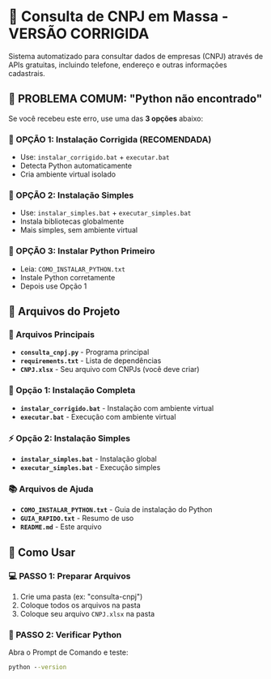 # 🏢 Consulta de CNPJ em Massa - VERSÃO CORRIGIDA

Sistema automatizado para consultar dados de empresas (CNPJ) através de APIs gratuitas, incluindo telefone, endereço e outras informações cadastrais.

## 🚨 PROBLEMA COMUM: "Python não encontrado"

Se você recebeu este erro, use uma das **3 opções** abaixo:

### 🎯 OPÇÃO 1: Instalação Corrigida (RECOMENDADA)
- Use: `instalar_corrigido.bat` + `executar.bat`
- Detecta Python automaticamente
- Cria ambiente virtual isolado

### 🎯 OPÇÃO 2: Instalação Simples  
- Use: `instalar_simples.bat` + `executar_simples.bat`
- Instala bibliotecas globalmente
- Mais simples, sem ambiente virtual

### 🎯 OPÇÃO 3: Instalar Python Primeiro
- Leia: `COMO_INSTALAR_PYTHON.txt`
- Instale Python corretamente
- Depois use Opção 1

## 📁 Arquivos do Projeto

### 🔧 Arquivos Principais
- **`consulta_cnpj.py`** - Programa principal
- **`requirements.txt`** - Lista de dependências
- **`CNPJ.xlsx`** - Seu arquivo com CNPJs (você deve criar)

### 🚀 Opção 1: Instalação Completa
- **`instalar_corrigido.bat`** - Instalação com ambiente virtual
- **`executar.bat`** - Execução com ambiente virtual

### ⚡ Opção 2: Instalação Simples
- **`instalar_simples.bat`** - Instalação global
- **`executar_simples.bat`** - Execução simples

### 📚 Arquivos de Ajuda
- **`COMO_INSTALAR_PYTHON.txt`** - Guia de instalação do Python
- **`GUIA_RAPIDO.txt`** - Resumo de uso
- **`README.md`** - Este arquivo

## 🚀 Como Usar

### 💻 PASSO 1: Preparar Arquivos
1. Crie uma pasta (ex: "consulta-cnpj")
2. Coloque todos os arquivos na pasta
3. Coloque seu arquivo `CNPJ.xlsx` na pasta

### 🐍 PASSO 2: Verificar Python
Abra o Prompt de Comando e teste:
```cmd
python --version